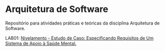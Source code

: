 # Arquitetura de Software

Repositório para atividades práticas e teóricas da disciplina Arquitetura de Software.

LAB01: [Nivelamento - Estudo de Caso: Especificando Requisitos de Um Sistema de Apoio à Saúde Mental.](labs/lab-mentcare.md)


